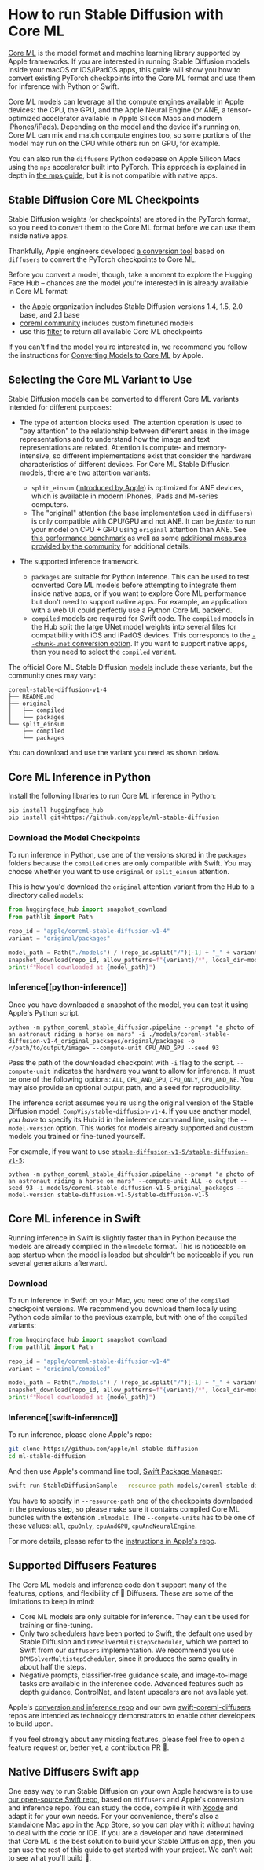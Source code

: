 <!--Copyright 2024 The HuggingFace Team. All rights reserved.

Licensed under the Apache License, Version 2.0 (the "License"); you may not use this file except in compliance with
the License. You may obtain a copy of the License at

http://www.apache.org/licenses/LICENSE-2.0

Unless required by applicable law or agreed to in writing, software distributed under the License is distributed on
an "AS IS" BASIS, WITHOUT WARRANTIES OR CONDITIONS OF ANY KIND, either express or implied. See the License for the
specific language governing permissions and limitations under the License.
-->

# How to run Stable Diffusion with Core ML

[Core ML](https://developer.apple.com/documentation/coreml) is the model format and machine learning library supported by Apple frameworks. If you are interested in running Stable Diffusion models inside your macOS or iOS/iPadOS apps, this guide will show you how to convert existing PyTorch checkpoints into the Core ML format and use them for inference with Python or Swift.

Core ML models can leverage all the compute engines available in Apple devices: the CPU, the GPU, and the Apple Neural Engine (or ANE, a tensor-optimized accelerator available in Apple Silicon Macs and modern iPhones/iPads). Depending on the model and the device it's running on, Core ML can mix and match compute engines too, so some portions of the model may run on the CPU while others run on GPU, for example.

<Tip>

You can also run the `diffusers` Python codebase on Apple Silicon Macs using the `mps` accelerator built into PyTorch. This approach is explained in depth in [the mps guide](mps), but it is not compatible with native apps.

</Tip>

## Stable Diffusion Core ML Checkpoints

Stable Diffusion weights (or checkpoints) are stored in the PyTorch format, so you need to convert them to the Core ML format before we can use them inside native apps.

Thankfully, Apple engineers developed [a conversion tool](https://github.com/apple/ml-stable-diffusion#-converting-models-to-core-ml) based on `diffusers` to convert the PyTorch checkpoints to Core ML.

Before you convert a model, though, take a moment to explore the Hugging Face Hub – chances are the model you're interested in is already available in Core ML format:

- the [Apple](https://huggingface.co/apple) organization includes Stable Diffusion versions 1.4, 1.5, 2.0 base, and 2.1 base
- [coreml community](https://huggingface.co/coreml-community) includes custom finetuned models
- use this [filter](https://huggingface.co/models?pipeline_tag=text-to-image&library=coreml&p=2&sort=likes) to return all available Core ML checkpoints

If you can't find the model you're interested in, we recommend you follow the instructions for [Converting Models to Core ML](https://github.com/apple/ml-stable-diffusion#-converting-models-to-core-ml) by Apple.

## Selecting the Core ML Variant to Use

Stable Diffusion models can be converted to different Core ML variants intended for different purposes:

- The type of attention blocks used. The attention operation is used to "pay attention" to the relationship between different areas in the image representations and to understand how the image and text representations are related. Attention is compute- and memory-intensive, so different implementations exist that consider the hardware characteristics of different devices. For Core ML Stable Diffusion models, there are two attention variants:
    * `split_einsum` ([introduced by Apple](https://machinelearning.apple.com/research/neural-engine-transformers)) is optimized for ANE devices, which is available in modern iPhones, iPads and M-series computers.
    * The "original" attention (the base implementation used in `diffusers`) is only compatible with CPU/GPU and not ANE. It can be *faster* to run your model on CPU + GPU using `original` attention than ANE. See [this performance benchmark](https://huggingface.co/blog/fast-mac-diffusers#performance-benchmarks) as well as some [additional measures provided by the community](https://github.com/huggingface/swift-coreml-diffusers/issues/31) for additional details.

- The supported inference framework.
    * `packages` are suitable for Python inference. This can be used to test converted Core ML models before attempting to integrate them inside native apps, or if you want to explore Core ML performance but don't need to support native apps. For example, an application with a web UI could perfectly use a Python Core ML backend.
    * `compiled` models are required for Swift code. The `compiled` models in the Hub split the large UNet model weights into several files for compatibility with iOS and iPadOS devices. This corresponds to the [`--chunk-unet` conversion option](https://github.com/apple/ml-stable-diffusion#-converting-models-to-core-ml). If you want to support native apps, then you need to select the `compiled` variant.

The official Core ML Stable Diffusion [models](https://huggingface.co/apple/coreml-stable-diffusion-v1-4/tree/main) include these variants, but the community ones may vary:

```
coreml-stable-diffusion-v1-4
├── README.md
├── original
│   ├── compiled
│   └── packages
└── split_einsum
    ├── compiled
    └── packages
```

You can download and use the variant you need as shown below.

## Core ML Inference in Python

Install the following libraries to run Core ML inference in Python:

```bash
pip install huggingface_hub
pip install git+https://github.com/apple/ml-stable-diffusion
```

### Download the Model Checkpoints

To run inference in Python, use one of the versions stored in the `packages` folders because the `compiled` ones are only compatible with Swift. You may choose whether you want to use `original` or `split_einsum` attention.

This is how you'd download the `original` attention variant from the Hub to a directory called `models`:

```Python
from huggingface_hub import snapshot_download
from pathlib import Path

repo_id = "apple/coreml-stable-diffusion-v1-4"
variant = "original/packages"

model_path = Path("./models") / (repo_id.split("/")[-1] + "_" + variant.replace("/", "_"))
snapshot_download(repo_id, allow_patterns=f"{variant}/*", local_dir=model_path, local_dir_use_symlinks=False)
print(f"Model downloaded at {model_path}")
```

### Inference[[python-inference]]

Once you have downloaded a snapshot of the model, you can test it using Apple's Python script.

```shell
python -m python_coreml_stable_diffusion.pipeline --prompt "a photo of an astronaut riding a horse on mars" -i ./models/coreml-stable-diffusion-v1-4_original_packages/original/packages -o </path/to/output/image> --compute-unit CPU_AND_GPU --seed 93
```

Pass the path of the downloaded checkpoint with `-i` flag to the script. `--compute-unit` indicates the hardware you want to allow for inference. It must be one of the following options: `ALL`, `CPU_AND_GPU`, `CPU_ONLY`, `CPU_AND_NE`. You may also provide an optional output path, and a seed for reproducibility.

The inference script assumes you're using the original version of the Stable Diffusion model, `CompVis/stable-diffusion-v1-4`. If you use another model, you *have* to specify its Hub id in the inference command line, using the `--model-version` option. This works for models already supported and custom models you trained or fine-tuned yourself.

For example, if you want to use [`stable-diffusion-v1-5/stable-diffusion-v1-5`](https://huggingface.co/stable-diffusion-v1-5/stable-diffusion-v1-5):

```shell
python -m python_coreml_stable_diffusion.pipeline --prompt "a photo of an astronaut riding a horse on mars" --compute-unit ALL -o output --seed 93 -i models/coreml-stable-diffusion-v1-5_original_packages --model-version stable-diffusion-v1-5/stable-diffusion-v1-5
```

## Core ML inference in Swift

Running inference in Swift is slightly faster than in Python because the models are already compiled in the `mlmodelc` format. This is noticeable on app startup when the model is loaded but shouldn’t be noticeable if you run several generations afterward.

### Download

To run inference in Swift on your Mac, you need one of the `compiled` checkpoint versions. We recommend you download them locally using Python code similar to the previous example, but with one of the `compiled` variants:

```Python
from huggingface_hub import snapshot_download
from pathlib import Path

repo_id = "apple/coreml-stable-diffusion-v1-4"
variant = "original/compiled"

model_path = Path("./models") / (repo_id.split("/")[-1] + "_" + variant.replace("/", "_"))
snapshot_download(repo_id, allow_patterns=f"{variant}/*", local_dir=model_path, local_dir_use_symlinks=False)
print(f"Model downloaded at {model_path}")
```

### Inference[[swift-inference]]

To run inference, please clone Apple's repo:

```bash
git clone https://github.com/apple/ml-stable-diffusion
cd ml-stable-diffusion
```

And then use Apple's command line tool, [Swift Package Manager](https://www.swift.org/package-manager/#):

```bash
swift run StableDiffusionSample --resource-path models/coreml-stable-diffusion-v1-4_original_compiled --compute-units all "a photo of an astronaut riding a horse on mars"
```

You have to specify in `--resource-path` one of the checkpoints downloaded in the previous step, so please make sure it contains compiled Core ML bundles with the extension `.mlmodelc`. The `--compute-units` has to be one of these values: `all`, `cpuOnly`, `cpuAndGPU`, `cpuAndNeuralEngine`.

For more details, please refer to the [instructions in Apple's repo](https://github.com/apple/ml-stable-diffusion).

## Supported Diffusers Features

The Core ML models and inference code don't support many of the features, options, and flexibility of 🧨 Diffusers. These are some of the limitations to keep in mind:

- Core ML models are only suitable for inference. They can't be used for training or fine-tuning.
- Only two schedulers have been ported to Swift, the default one used by Stable Diffusion and `DPMSolverMultistepScheduler`, which we ported to Swift from our `diffusers` implementation. We recommend you use `DPMSolverMultistepScheduler`, since it produces the same quality in about half the steps.
- Negative prompts, classifier-free guidance scale, and image-to-image tasks are available in the inference code. Advanced features such as depth guidance, ControlNet, and latent upscalers are not available yet.

Apple's [conversion and inference repo](https://github.com/apple/ml-stable-diffusion) and our own [swift-coreml-diffusers](https://github.com/huggingface/swift-coreml-diffusers) repos are intended as technology demonstrators to enable other developers to build upon.

If you feel strongly about any missing features, please feel free to open a feature request or, better yet, a contribution PR 🙂.

## Native Diffusers Swift app

One easy way to run Stable Diffusion on your own Apple hardware is to use [our open-source Swift repo](https://github.com/huggingface/swift-coreml-diffusers), based on `diffusers` and Apple's conversion and inference repo. You can study the code, compile it with [Xcode](https://developer.apple.com/xcode/) and adapt it for your own needs. For your convenience, there's also a [standalone Mac app in the App Store](https://apps.apple.com/app/diffusers/id1666309574), so you can play with it without having to deal with the code or IDE. If you are a developer and have determined that Core ML is the best solution to build your Stable Diffusion app, then you can use the rest of this guide to get started with your project. We can't wait to see what you'll build 🙂.
